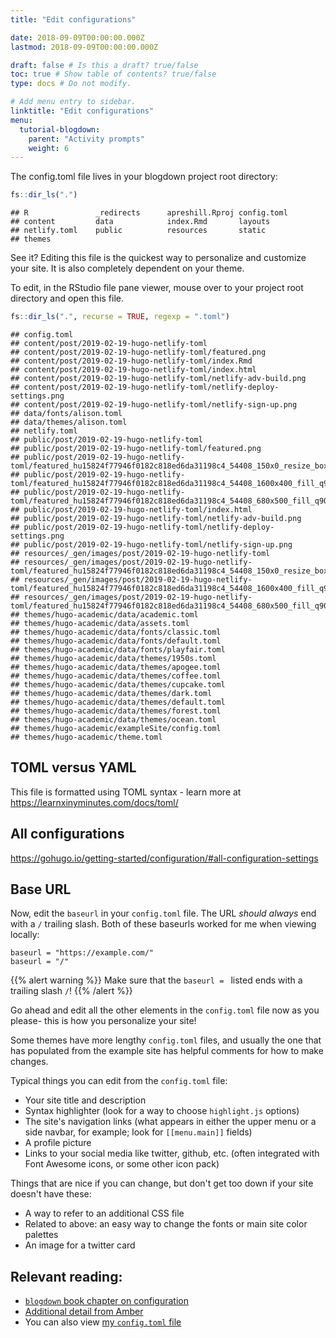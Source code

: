 ```yaml
---
title: "Edit configurations"

date: 2018-09-09T00:00:00.000Z
lastmod: 2018-09-09T00:00:00.000Z

draft: false # Is this a draft? true/false
toc: true # Show table of contents? true/false
type: docs # Do not modify.

# Add menu entry to sidebar.
linktitle: "Edit configurations"
menu:
  tutorial-blogdown:
    parent: "Activity prompts"
    weight: 6
---
```




The config.toml file lives in your blogdown project root directory:


```r
fs::dir_ls(".")
```

```
## R               _redirects      apreshill.Rproj config.toml     
## content         data            index.Rmd       layouts         
## netlify.toml    public          resources       static          
## themes
```

See it? Editing this file is the quickest way to personalize and customize your site. It is also completely dependent on your theme.

To edit, in the RStudio file pane viewer, mouse over to your project root directory and open this file.



```r
fs::dir_ls(".", recurse = TRUE, regexp = ".toml")
```

```
## config.toml
## content/post/2019-02-19-hugo-netlify-toml
## content/post/2019-02-19-hugo-netlify-toml/featured.png
## content/post/2019-02-19-hugo-netlify-toml/index.Rmd
## content/post/2019-02-19-hugo-netlify-toml/index.html
## content/post/2019-02-19-hugo-netlify-toml/netlify-adv-build.png
## content/post/2019-02-19-hugo-netlify-toml/netlify-deploy-settings.png
## content/post/2019-02-19-hugo-netlify-toml/netlify-sign-up.png
## data/fonts/alison.toml
## data/themes/alison.toml
## netlify.toml
## public/post/2019-02-19-hugo-netlify-toml
## public/post/2019-02-19-hugo-netlify-toml/featured.png
## public/post/2019-02-19-hugo-netlify-toml/featured_hu15824f77946f0182c818ed6da31198c4_54408_150x0_resize_box_2.png
## public/post/2019-02-19-hugo-netlify-toml/featured_hu15824f77946f0182c818ed6da31198c4_54408_1600x400_fill_q90_box_smart1_2.png
## public/post/2019-02-19-hugo-netlify-toml/featured_hu15824f77946f0182c818ed6da31198c4_54408_680x500_fill_q90_box_smart1_2.png
## public/post/2019-02-19-hugo-netlify-toml/index.html
## public/post/2019-02-19-hugo-netlify-toml/netlify-adv-build.png
## public/post/2019-02-19-hugo-netlify-toml/netlify-deploy-settings.png
## public/post/2019-02-19-hugo-netlify-toml/netlify-sign-up.png
## resources/_gen/images/post/2019-02-19-hugo-netlify-toml
## resources/_gen/images/post/2019-02-19-hugo-netlify-toml/featured_hu15824f77946f0182c818ed6da31198c4_54408_150x0_resize_box_2.png
## resources/_gen/images/post/2019-02-19-hugo-netlify-toml/featured_hu15824f77946f0182c818ed6da31198c4_54408_1600x400_fill_q90_box_smart1_2.png
## resources/_gen/images/post/2019-02-19-hugo-netlify-toml/featured_hu15824f77946f0182c818ed6da31198c4_54408_680x500_fill_q90_box_smart1_2.png
## themes/hugo-academic/data/academic.toml
## themes/hugo-academic/data/assets.toml
## themes/hugo-academic/data/fonts/classic.toml
## themes/hugo-academic/data/fonts/default.toml
## themes/hugo-academic/data/fonts/playfair.toml
## themes/hugo-academic/data/themes/1950s.toml
## themes/hugo-academic/data/themes/apogee.toml
## themes/hugo-academic/data/themes/coffee.toml
## themes/hugo-academic/data/themes/cupcake.toml
## themes/hugo-academic/data/themes/dark.toml
## themes/hugo-academic/data/themes/default.toml
## themes/hugo-academic/data/themes/forest.toml
## themes/hugo-academic/data/themes/ocean.toml
## themes/hugo-academic/exampleSite/config.toml
## themes/hugo-academic/theme.toml
```

## TOML versus YAML

This file is formatted using TOML syntax - learn more at https://learnxinyminutes.com/docs/toml/

## All configurations

https://gohugo.io/getting-started/configuration/#all-configuration-settings

## Base URL

Now, edit the `baseurl` in your `config.toml` file. The URL *should always* end with a `/` trailing slash. Both of these baseurls worked for me when viewing locally:

```
baseurl = "https://example.com/"
baseurl = "/"
```

{{% alert warning %}}
Make sure that the `baseurl = ` listed ends with a trailing slash `/`!
{{% /alert %}}

Go ahead and edit all the other elements in the `config.toml` file now as you please- this is how you personalize your site!

Some themes have more lengthy `config.toml` files, and usually the one that has populated from the example site has helpful comments for how to make changes. 

Typical things you can edit from the `config.toml` file:

+ Your site title and description
+ Syntax highlighter (look for a way to choose `highlight.js` options)
+ The site's navigation links (what appears in either the upper menu or a side navbar, for example; look for `[[menu.main]]` fields)
+ A profile picture
+ Links to your social media like twitter, github, etc. (often integrated with Font Awesome icons, or some other icon pack)

Things that are nice if you can change, but don't get too down if your site doesn't have these:

+ A way to refer to an additional CSS file
+ Related to above: an easy way to change the fonts or main site color palettes
+ An image for a twitter card

## Relevant reading:

* [`blogdown` book chapter on configuration](https://bookdown.org/yihui/blogdown/configuration.html)
* [Additional detail from Amber](https://proquestionasker.github.io/blog/Making_Site/#site-configuration)
* You can also view [my `config.toml` file](https://github.com/rbind/apreshill/edit/master/config.toml)

